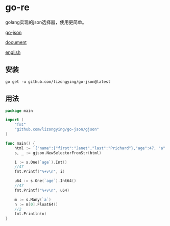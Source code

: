 # go-re

golang实现的json选择器，使用更简单。

[go-json](https://github.com/lizongying/go-json)

[document](https://pkg.go.dev/github.com/lizongying/go-json)

[english](./README.md)

## 安装

```
go get -u github.com/lizongying/go-json@latest
```

## 用法

```go
package main

import (
	"fmt"
	"github.com/lizongying/go-json/gjson"
)

func main() {
	html := `{"name":{"first":"Janet","last":"Prichard"},"age":47, "a": [2,3]}`
	s, _ := gjson.NewSelectorFromStr(html)

	i := s.One(`age`).Int()
	//47
	fmt.Printf("%+v\n", i)

	u64 := s.One(`age`).Int64()
	//47
	fmt.Printf("%+v\n", u64)

	m := s.Many(`a`)
	n := m[0].Float64()
	//2
	fmt.Println(n)
}

```